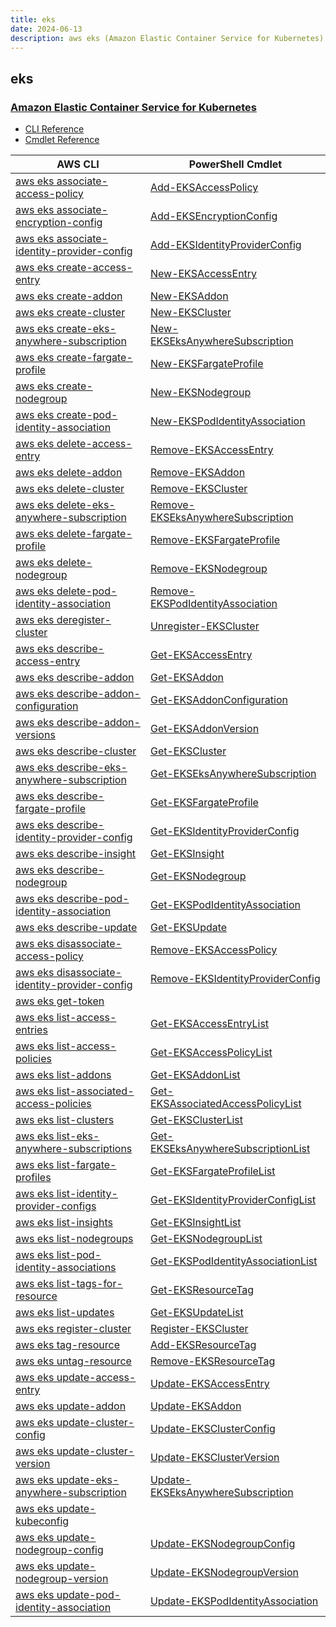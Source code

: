 ```yaml
---
title: eks
date: 2024-06-13
description: aws eks (Amazon Elastic Container Service for Kubernetes) command/cmdlet list.
---
```


## eks

### [Amazon Elastic Container Service for Kubernetes](https://aws.amazon.com/eks/)

* [CLI Reference](https://awscli.amazonaws.com/v2/documentation/api/latest/reference/eks/index.html)
* [Cmdlet Reference](https://docs.aws.amazon.com/powershell/latest/reference/items/Amazon_Elastic_Container_Service_for_Kubernetes_cmdlets.html)

|AWS CLI|PowerShell Cmdlet|
|----|----|
|[aws eks associate-access-policy](https://awscli.amazonaws.com/v2/documentation/api/latest/reference/eks/associate-access-policy.html)|[Add-EKSAccessPolicy](https://docs.aws.amazon.com/powershell/latest/reference/items/Add-EKSAccessPolicy.html)|
|[aws eks associate-encryption-config](https://awscli.amazonaws.com/v2/documentation/api/latest/reference/eks/associate-encryption-config.html)|[Add-EKSEncryptionConfig](https://docs.aws.amazon.com/powershell/latest/reference/items/Add-EKSEncryptionConfig.html)|
|[aws eks associate-identity-provider-config](https://awscli.amazonaws.com/v2/documentation/api/latest/reference/eks/associate-identity-provider-config.html)|[Add-EKSIdentityProviderConfig](https://docs.aws.amazon.com/powershell/latest/reference/items/Add-EKSIdentityProviderConfig.html)|
|[aws eks create-access-entry](https://awscli.amazonaws.com/v2/documentation/api/latest/reference/eks/create-access-entry.html)|[New-EKSAccessEntry](https://docs.aws.amazon.com/powershell/latest/reference/items/New-EKSAccessEntry.html)|
|[aws eks create-addon](https://awscli.amazonaws.com/v2/documentation/api/latest/reference/eks/create-addon.html)|[New-EKSAddon](https://docs.aws.amazon.com/powershell/latest/reference/items/New-EKSAddon.html)|
|[aws eks create-cluster](https://awscli.amazonaws.com/v2/documentation/api/latest/reference/eks/create-cluster.html)|[New-EKSCluster](https://docs.aws.amazon.com/powershell/latest/reference/items/New-EKSCluster.html)|
|[aws eks create-eks-anywhere-subscription](https://awscli.amazonaws.com/v2/documentation/api/latest/reference/eks/create-eks-anywhere-subscription.html)|[New-EKSEksAnywhereSubscription](https://docs.aws.amazon.com/powershell/latest/reference/items/New-EKSEksAnywhereSubscription.html)|
|[aws eks create-fargate-profile](https://awscli.amazonaws.com/v2/documentation/api/latest/reference/eks/create-fargate-profile.html)|[New-EKSFargateProfile](https://docs.aws.amazon.com/powershell/latest/reference/items/New-EKSFargateProfile.html)|
|[aws eks create-nodegroup](https://awscli.amazonaws.com/v2/documentation/api/latest/reference/eks/create-nodegroup.html)|[New-EKSNodegroup](https://docs.aws.amazon.com/powershell/latest/reference/items/New-EKSNodegroup.html)|
|[aws eks create-pod-identity-association](https://awscli.amazonaws.com/v2/documentation/api/latest/reference/eks/create-pod-identity-association.html)|[New-EKSPodIdentityAssociation](https://docs.aws.amazon.com/powershell/latest/reference/items/New-EKSPodIdentityAssociation.html)|
|[aws eks delete-access-entry](https://awscli.amazonaws.com/v2/documentation/api/latest/reference/eks/delete-access-entry.html)|[Remove-EKSAccessEntry](https://docs.aws.amazon.com/powershell/latest/reference/items/Remove-EKSAccessEntry.html)|
|[aws eks delete-addon](https://awscli.amazonaws.com/v2/documentation/api/latest/reference/eks/delete-addon.html)|[Remove-EKSAddon](https://docs.aws.amazon.com/powershell/latest/reference/items/Remove-EKSAddon.html)|
|[aws eks delete-cluster](https://awscli.amazonaws.com/v2/documentation/api/latest/reference/eks/delete-cluster.html)|[Remove-EKSCluster](https://docs.aws.amazon.com/powershell/latest/reference/items/Remove-EKSCluster.html)|
|[aws eks delete-eks-anywhere-subscription](https://awscli.amazonaws.com/v2/documentation/api/latest/reference/eks/delete-eks-anywhere-subscription.html)|[Remove-EKSEksAnywhereSubscription](https://docs.aws.amazon.com/powershell/latest/reference/items/Remove-EKSEksAnywhereSubscription.html)|
|[aws eks delete-fargate-profile](https://awscli.amazonaws.com/v2/documentation/api/latest/reference/eks/delete-fargate-profile.html)|[Remove-EKSFargateProfile](https://docs.aws.amazon.com/powershell/latest/reference/items/Remove-EKSFargateProfile.html)|
|[aws eks delete-nodegroup](https://awscli.amazonaws.com/v2/documentation/api/latest/reference/eks/delete-nodegroup.html)|[Remove-EKSNodegroup](https://docs.aws.amazon.com/powershell/latest/reference/items/Remove-EKSNodegroup.html)|
|[aws eks delete-pod-identity-association](https://awscli.amazonaws.com/v2/documentation/api/latest/reference/eks/delete-pod-identity-association.html)|[Remove-EKSPodIdentityAssociation](https://docs.aws.amazon.com/powershell/latest/reference/items/Remove-EKSPodIdentityAssociation.html)|
|[aws eks deregister-cluster](https://awscli.amazonaws.com/v2/documentation/api/latest/reference/eks/deregister-cluster.html)|[Unregister-EKSCluster](https://docs.aws.amazon.com/powershell/latest/reference/items/Unregister-EKSCluster.html)|
|[aws eks describe-access-entry](https://awscli.amazonaws.com/v2/documentation/api/latest/reference/eks/describe-access-entry.html)|[Get-EKSAccessEntry](https://docs.aws.amazon.com/powershell/latest/reference/items/Get-EKSAccessEntry.html)|
|[aws eks describe-addon](https://awscli.amazonaws.com/v2/documentation/api/latest/reference/eks/describe-addon.html)|[Get-EKSAddon](https://docs.aws.amazon.com/powershell/latest/reference/items/Get-EKSAddon.html)|
|[aws eks describe-addon-configuration](https://awscli.amazonaws.com/v2/documentation/api/latest/reference/eks/describe-addon-configuration.html)|[Get-EKSAddonConfiguration](https://docs.aws.amazon.com/powershell/latest/reference/items/Get-EKSAddonConfiguration.html)|
|[aws eks describe-addon-versions](https://awscli.amazonaws.com/v2/documentation/api/latest/reference/eks/describe-addon-versions.html)|[Get-EKSAddonVersion](https://docs.aws.amazon.com/powershell/latest/reference/items/Get-EKSAddonVersion.html)|
|[aws eks describe-cluster](https://awscli.amazonaws.com/v2/documentation/api/latest/reference/eks/describe-cluster.html)|[Get-EKSCluster](https://docs.aws.amazon.com/powershell/latest/reference/items/Get-EKSCluster.html)|
|[aws eks describe-eks-anywhere-subscription](https://awscli.amazonaws.com/v2/documentation/api/latest/reference/eks/describe-eks-anywhere-subscription.html)|[Get-EKSEksAnywhereSubscription](https://docs.aws.amazon.com/powershell/latest/reference/items/Get-EKSEksAnywhereSubscription.html)|
|[aws eks describe-fargate-profile](https://awscli.amazonaws.com/v2/documentation/api/latest/reference/eks/describe-fargate-profile.html)|[Get-EKSFargateProfile](https://docs.aws.amazon.com/powershell/latest/reference/items/Get-EKSFargateProfile.html)|
|[aws eks describe-identity-provider-config](https://awscli.amazonaws.com/v2/documentation/api/latest/reference/eks/describe-identity-provider-config.html)|[Get-EKSIdentityProviderConfig](https://docs.aws.amazon.com/powershell/latest/reference/items/Get-EKSIdentityProviderConfig.html)|
|[aws eks describe-insight](https://awscli.amazonaws.com/v2/documentation/api/latest/reference/eks/describe-insight.html)|[Get-EKSInsight](https://docs.aws.amazon.com/powershell/latest/reference/items/Get-EKSInsight.html)|
|[aws eks describe-nodegroup](https://awscli.amazonaws.com/v2/documentation/api/latest/reference/eks/describe-nodegroup.html)|[Get-EKSNodegroup](https://docs.aws.amazon.com/powershell/latest/reference/items/Get-EKSNodegroup.html)|
|[aws eks describe-pod-identity-association](https://awscli.amazonaws.com/v2/documentation/api/latest/reference/eks/describe-pod-identity-association.html)|[Get-EKSPodIdentityAssociation](https://docs.aws.amazon.com/powershell/latest/reference/items/Get-EKSPodIdentityAssociation.html)|
|[aws eks describe-update](https://awscli.amazonaws.com/v2/documentation/api/latest/reference/eks/describe-update.html)|[Get-EKSUpdate](https://docs.aws.amazon.com/powershell/latest/reference/items/Get-EKSUpdate.html)|
|[aws eks disassociate-access-policy](https://awscli.amazonaws.com/v2/documentation/api/latest/reference/eks/disassociate-access-policy.html)|[Remove-EKSAccessPolicy](https://docs.aws.amazon.com/powershell/latest/reference/items/Remove-EKSAccessPolicy.html)|
|[aws eks disassociate-identity-provider-config](https://awscli.amazonaws.com/v2/documentation/api/latest/reference/eks/disassociate-identity-provider-config.html)|[Remove-EKSIdentityProviderConfig](https://docs.aws.amazon.com/powershell/latest/reference/items/Remove-EKSIdentityProviderConfig.html)|
|[aws eks get-token](https://awscli.amazonaws.com/v2/documentation/api/latest/reference/eks/get-token.html)||
|[aws eks list-access-entries](https://awscli.amazonaws.com/v2/documentation/api/latest/reference/eks/list-access-entries.html)|[Get-EKSAccessEntryList](https://docs.aws.amazon.com/powershell/latest/reference/items/Get-EKSAccessEntryList.html)|
|[aws eks list-access-policies](https://awscli.amazonaws.com/v2/documentation/api/latest/reference/eks/list-access-policies.html)|[Get-EKSAccessPolicyList](https://docs.aws.amazon.com/powershell/latest/reference/items/Get-EKSAccessPolicyList.html)|
|[aws eks list-addons](https://awscli.amazonaws.com/v2/documentation/api/latest/reference/eks/list-addons.html)|[Get-EKSAddonList](https://docs.aws.amazon.com/powershell/latest/reference/items/Get-EKSAddonList.html)|
|[aws eks list-associated-access-policies](https://awscli.amazonaws.com/v2/documentation/api/latest/reference/eks/list-associated-access-policies.html)|[Get-EKSAssociatedAccessPolicyList](https://docs.aws.amazon.com/powershell/latest/reference/items/Get-EKSAssociatedAccessPolicyList.html)|
|[aws eks list-clusters](https://awscli.amazonaws.com/v2/documentation/api/latest/reference/eks/list-clusters.html)|[Get-EKSClusterList](https://docs.aws.amazon.com/powershell/latest/reference/items/Get-EKSClusterList.html)|
|[aws eks list-eks-anywhere-subscriptions](https://awscli.amazonaws.com/v2/documentation/api/latest/reference/eks/list-eks-anywhere-subscriptions.html)|[Get-EKSEksAnywhereSubscriptionList](https://docs.aws.amazon.com/powershell/latest/reference/items/Get-EKSEksAnywhereSubscriptionList.html)|
|[aws eks list-fargate-profiles](https://awscli.amazonaws.com/v2/documentation/api/latest/reference/eks/list-fargate-profiles.html)|[Get-EKSFargateProfileList](https://docs.aws.amazon.com/powershell/latest/reference/items/Get-EKSFargateProfileList.html)|
|[aws eks list-identity-provider-configs](https://awscli.amazonaws.com/v2/documentation/api/latest/reference/eks/list-identity-provider-configs.html)|[Get-EKSIdentityProviderConfigList](https://docs.aws.amazon.com/powershell/latest/reference/items/Get-EKSIdentityProviderConfigList.html)|
|[aws eks list-insights](https://awscli.amazonaws.com/v2/documentation/api/latest/reference/eks/list-insights.html)|[Get-EKSInsightList](https://docs.aws.amazon.com/powershell/latest/reference/items/Get-EKSInsightList.html)|
|[aws eks list-nodegroups](https://awscli.amazonaws.com/v2/documentation/api/latest/reference/eks/list-nodegroups.html)|[Get-EKSNodegroupList](https://docs.aws.amazon.com/powershell/latest/reference/items/Get-EKSNodegroupList.html)|
|[aws eks list-pod-identity-associations](https://awscli.amazonaws.com/v2/documentation/api/latest/reference/eks/list-pod-identity-associations.html)|[Get-EKSPodIdentityAssociationList](https://docs.aws.amazon.com/powershell/latest/reference/items/Get-EKSPodIdentityAssociationList.html)|
|[aws eks list-tags-for-resource](https://awscli.amazonaws.com/v2/documentation/api/latest/reference/eks/list-tags-for-resource.html)|[Get-EKSResourceTag](https://docs.aws.amazon.com/powershell/latest/reference/items/Get-EKSResourceTag.html)|
|[aws eks list-updates](https://awscli.amazonaws.com/v2/documentation/api/latest/reference/eks/list-updates.html)|[Get-EKSUpdateList](https://docs.aws.amazon.com/powershell/latest/reference/items/Get-EKSUpdateList.html)|
|[aws eks register-cluster](https://awscli.amazonaws.com/v2/documentation/api/latest/reference/eks/register-cluster.html)|[Register-EKSCluster](https://docs.aws.amazon.com/powershell/latest/reference/items/Register-EKSCluster.html)|
|[aws eks tag-resource](https://awscli.amazonaws.com/v2/documentation/api/latest/reference/eks/tag-resource.html)|[Add-EKSResourceTag](https://docs.aws.amazon.com/powershell/latest/reference/items/Add-EKSResourceTag.html)|
|[aws eks untag-resource](https://awscli.amazonaws.com/v2/documentation/api/latest/reference/eks/untag-resource.html)|[Remove-EKSResourceTag](https://docs.aws.amazon.com/powershell/latest/reference/items/Remove-EKSResourceTag.html)|
|[aws eks update-access-entry](https://awscli.amazonaws.com/v2/documentation/api/latest/reference/eks/update-access-entry.html)|[Update-EKSAccessEntry](https://docs.aws.amazon.com/powershell/latest/reference/items/Update-EKSAccessEntry.html)|
|[aws eks update-addon](https://awscli.amazonaws.com/v2/documentation/api/latest/reference/eks/update-addon.html)|[Update-EKSAddon](https://docs.aws.amazon.com/powershell/latest/reference/items/Update-EKSAddon.html)|
|[aws eks update-cluster-config](https://awscli.amazonaws.com/v2/documentation/api/latest/reference/eks/update-cluster-config.html)|[Update-EKSClusterConfig](https://docs.aws.amazon.com/powershell/latest/reference/items/Update-EKSClusterConfig.html)|
|[aws eks update-cluster-version](https://awscli.amazonaws.com/v2/documentation/api/latest/reference/eks/update-cluster-version.html)|[Update-EKSClusterVersion](https://docs.aws.amazon.com/powershell/latest/reference/items/Update-EKSClusterVersion.html)|
|[aws eks update-eks-anywhere-subscription](https://awscli.amazonaws.com/v2/documentation/api/latest/reference/eks/update-eks-anywhere-subscription.html)|[Update-EKSEksAnywhereSubscription](https://docs.aws.amazon.com/powershell/latest/reference/items/Update-EKSEksAnywhereSubscription.html)|
|[aws eks update-kubeconfig](https://awscli.amazonaws.com/v2/documentation/api/latest/reference/eks/update-kubeconfig.html)||
|[aws eks update-nodegroup-config](https://awscli.amazonaws.com/v2/documentation/api/latest/reference/eks/update-nodegroup-config.html)|[Update-EKSNodegroupConfig](https://docs.aws.amazon.com/powershell/latest/reference/items/Update-EKSNodegroupConfig.html)|
|[aws eks update-nodegroup-version](https://awscli.amazonaws.com/v2/documentation/api/latest/reference/eks/update-nodegroup-version.html)|[Update-EKSNodegroupVersion](https://docs.aws.amazon.com/powershell/latest/reference/items/Update-EKSNodegroupVersion.html)|
|[aws eks update-pod-identity-association](https://awscli.amazonaws.com/v2/documentation/api/latest/reference/eks/update-pod-identity-association.html)|[Update-EKSPodIdentityAssociation](https://docs.aws.amazon.com/powershell/latest/reference/items/Update-EKSPodIdentityAssociation.html)|


